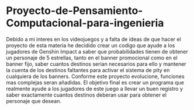 # Proyecto-de-Pensamiento-Computacional-para-ingenieria
Debido a mi interes en los videojuegos y a falta de ideas de que hacer el proyecto de esta materia he decidido crear un codigo que ayude a los jugadores de Genshin Impact a saber que probabilidades tienen de obtener un personaje de 5 estrellas, tanto en el banner promocional como en el banner fijo, saber cuantos destinos serian necesarios para ello y mantener la cuenta de los destinos faltantes para activar el sistema de pity en cualquiera de los banners. Conforme este proyecto evolucione, funciones mas complejas seran añadidas. El objetivo final es crear un programa que realmente ayude a los jugadores de este juego a llevar un buen registro y saber exactamente cuantos destinos deberan usar para obtener el personaje que desean. 
